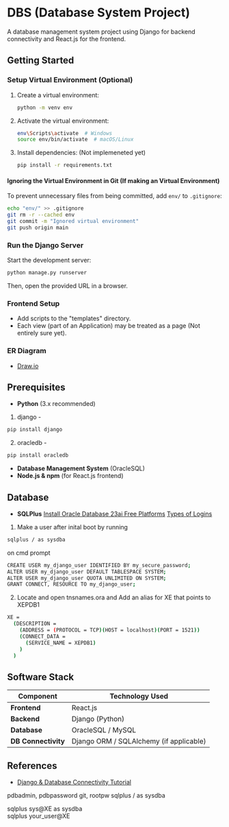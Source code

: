 # DBS (Database System Project)

A database management system project using Django for backend connectivity and React.js for the frontend.

## Getting Started

### Setup Virtual Environment (Optional)
1. Create a virtual environment:
   ```sh
   python -m venv env
   ```
2. Activate the virtual environment:
   ```sh
   env\Scripts\activate  # Windows
   source env/bin/activate  # macOS/Linux
   ```
3. Install dependencies: (Not implemeneted yet)
   ```sh
   pip install -r requirements.txt
   ```
#### Ignoring the Virtual Environment in Git (If making an Virtual Environment)
To prevent unnecessary files from being committed, add `env/` to `.gitignore`:
```sh
echo "env/" >> .gitignore
git rm -r --cached env
git commit -m "Ignored virtual environment"
git push origin main
```

### Run the Django Server
Start the development server:
```sh
python manage.py runserver
```
Then, open the provided URL in a browser.

### Frontend Setup
- Add scripts to the "templates" directory.
- Each view (part of an Application) may be treated as a page (Not entirely sure yet).

### ER Diagram
- [Draw.io](https://drive.google.com/file/d/1WJjh5lrJ64GN1YOzslRlE_pABrI_ygNp/view?usp=sharing)

## Prerequisites

- **Python** (3.x recommended)
1. django - 
```sh
pip install django
```
2. oracledb - 
```sh
pip install oracledb
```
- **Database Management System** (OracleSQL)
- **Node.js & npm** (for React.js frontend)

## Database

- **SQLPlus** [Install Oracle Database 23ai Free Platforms](https://www.oracle.com/database/free/get-started/#free-platforms)
[Types of Logins](https://docs.oracle.com/en/database/oracle/oracle-database/19/admin/getting-started-with-database-administration.html#GUID-EA8CC987-EF18-4434-B962-01312CD3A8AC)

1. Make a user after inital boot by running 
```sh
sqlplus / as sysdba
```
on cmd prompt
```sh
CREATE USER my_django_user IDENTIFIED BY my_secure_password;
ALTER USER my_django_user DEFAULT TABLESPACE SYSTEM;
ALTER USER my_django_user QUOTA UNLIMITED ON SYSTEM;
GRANT CONNECT, RESOURCE TO my_django_user;
```
2. Locate and open tnsnames.ora and Add an alias for XE that points to XEPDB1
```sh
XE =
  (DESCRIPTION =
    (ADDRESS = (PROTOCOL = TCP)(HOST = localhost)(PORT = 1521))
    (CONNECT_DATA =
      (SERVICE_NAME = XEPDB1)
    )
  )
```

## Software Stack

| Component          | Technology Used          |
|-------------------|--------------------------|
| **Frontend**      | React.js                  |
| **Backend**       | Django (Python)           |
| **Database**      | OracleSQL / MySQL         |
| **DB Connectivity** | Django ORM / SQLAlchemy (if applicable) |

## References

- [Django & Database Connectivity Tutorial](https://youtu.be/hzjlOKhnJrs?si=URqF2D9xWqiYn4EC)

pdbadmin, pdbpassword
git, rootpw
sqlplus / as sysdba

sqlplus sys@XE as sysdba   
sqlplus your_user@XE
